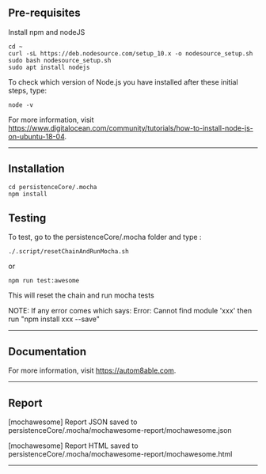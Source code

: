 ## Pre-requisites

Install npm and nodeJS
```
cd ~
curl -sL https://deb.nodesource.com/setup_10.x -o nodesource_setup.sh
sudo bash nodesource_setup.sh
sudo apt install nodejs
```
To check which version of Node.js you have installed after these initial steps, type:
```
node -v
```
For more information, visit https://www.digitalocean.com/community/tutorials/how-to-install-node-js-on-ubuntu-18-04.


* * *

## Installation

```
cd persistenceCore/.mocha
npm install
```
## Testing

To test, go to the  persistenceCore/.mocha folder and type :

```
./.script/resetChainAndRunMocha.sh
```
or 
```
npm run test:awesome
```
This will reset the chain and run mocha tests

NOTE: If any error comes which says: Error: Cannot find module 'xxx'
then run "npm install xxx --save"

***

## Documentation

For more information, visit https://autom8able.com.
   
***
 
## Report

[mochawesome] Report JSON saved to persistenceCore/.mocha/mochawesome-report/mochawesome.json

[mochawesome] Report HTML saved to persistenceCore/.mocha/mochawesome-report/mochawesome.html


* * *